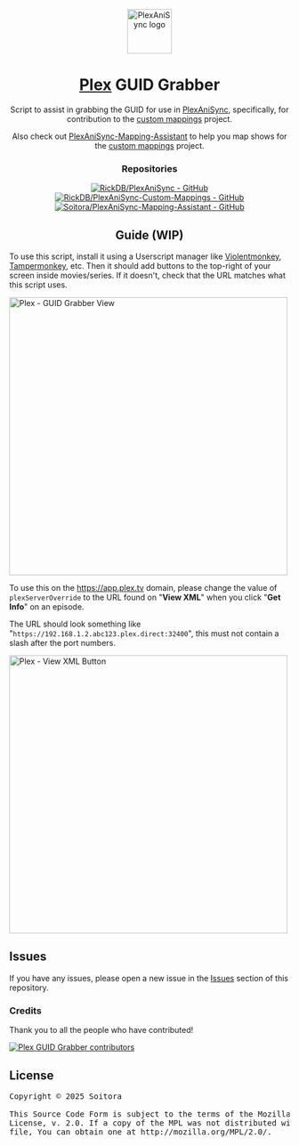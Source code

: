 <div align="center">

<a href="https://github.com/RickDB/PlexAniSync/">
    <img src="https://raw.githubusercontent.com/RickDB/PlexAniSync/master/logo.png" alt="PlexAniSync logo" title="PlexAniSync logo" width="80"/>
</a>

# [Plex](https://www.plex.tv/) GUID Grabber
Script to assist in grabbing the GUID for use in [PlexAniSync](https://github.com/RickDB/PlexAniSync/), specifically, for contribution to the [custom mappings](https://github.com/RickDB/PlexAniSync-Custom-Mappings) project.

Also check out [PlexAniSync-Mapping-Assistant](https://github.com/Soitora/PlexAniSync-Mapping-Assistant) to help you map shows for the [custom mappings](https://github.com/RickDB/PlexAniSync-Custom-Mappings) project.

### Repositories

[![RickDB/PlexAniSync - GitHub](https://github-readme-stats.vercel.app/api/pin/?username=RickDB&repo=PlexAniSync&bg_color=161B22&text_color=c9d1d9&title_color=0877d2&icon_color=0877d2&border_radius=8&hide_border=true)](https://github.com/RickDB/PlexAniSync/)
[![RickDB/PlexAniSync-Custom-Mappings - GitHub](https://github-readme-stats.vercel.app/api/pin/?username=RickDB&repo=PlexAniSync-Custom-Mappings&bg_color=161B22&text_color=c9d1d9&title_color=0877d2&icon_color=0877d2&border_radius=8&hide_border=true)](https://github.com/RickDB/PlexAniSync-Custom-Mappings/)
[![Soitora/PlexAniSync-Mapping-Assistant - GitHub](https://github-readme-stats.vercel.app/api/pin/?username=Soitora&repo=PlexAniSync-Mapping-Assistant&bg_color=161B22&text_color=c9d1d9&title_color=0877d2&icon_color=0877d2&border_radius=8&hide_border=true)](https://github.com/Soitora/PlexAniSync-Mapping-Assistant/)

## Guide (WIP)

</div>
<div align="left">

To use this script, install it using a Userscript manager like [Violentmonkey](https://violentmonkey.github.io/), [Tampermonkey](https://www.tampermonkey.net/), etc.
Then it should add buttons to the top-right of your screen inside movies/series. If it doesn't, check that the URL matches what this script uses.

<img src="https://gist.github.com/user-attachments/assets/635411fd-f018-4ea4-8a44-4e9ce6bbda30" alt="Plex - GUID Grabber View" title="Plex - GUID Grabber View" width="500"/>

To use this on the https://app.plex.tv domain, please change the value of `plexServerOverride` to the URL found on "**View XML**" when you click "**Get Info**" on an episode.

The URL should look something like "`https://192.168.1.2.abc123.plex.direct:32400`", this must not contain a slash after the port numbers.

<img src="https://gist.github.com/user-attachments/assets/41cfe190-54a5-4cb4-8fb5-139ffcdcd3a1" alt="Plex - View XML Button" title="Plex - View XML Button" width="500"/>

## Issues
If you have any issues, please open a new issue in the [Issues](https://github.com/Soitora/Plex-GUID-Grabber/issues) section of this repository.

### Credits

Thank you to all the people who have contributed!

<a href="https://github.com/Soitora/Plex-GUID-Grabber/graphs/contributors">
    <img src="https://contrib.rocks/image?repo=Soitora/Plex-GUID-Grabber" alt="Plex GUID Grabber contributors" title="Plex GUID Grabber contributors"/>
</a>

## License
<pre>
Copyright © 2025 Soitora

This Source Code Form is subject to the terms of the Mozilla Public
License, v. 2.0. If a copy of the MPL was not distributed with this
file, You can obtain one at http://mozilla.org/MPL/2.0/.
</pre>

</div>
